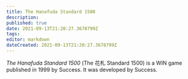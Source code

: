 ```yaml
---
title: The Hanafuda Standard 1500
description: 
published: true
date: 2021-09-13T21:20:27.3678799Z 
tags: 
editor: markdown
dateCreated: 2021-09-13T21:20:27.3678799Z
---
```

_The Hanafuda Standard 1500_ (<span lang='ja'>The 花札 Standard 1500</span>) is a WIN game published in 1999 by Success.
It was developed by Success.
